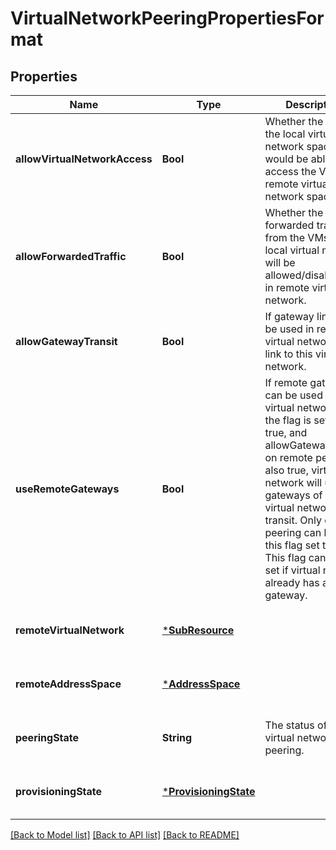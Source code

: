 # VirtualNetworkPeeringPropertiesFormat


## Properties
Name | Type | Description | Notes
------------ | ------------- | ------------- | -------------
**allowVirtualNetworkAccess** | **Bool** | Whether the VMs in the local virtual network space would be able to access the VMs in remote virtual network space. | [optional] [default to nothing]
**allowForwardedTraffic** | **Bool** | Whether the forwarded traffic from the VMs in the local virtual network will be allowed/disallowed in remote virtual network. | [optional] [default to nothing]
**allowGatewayTransit** | **Bool** | If gateway links can be used in remote virtual networking to link to this virtual network. | [optional] [default to nothing]
**useRemoteGateways** | **Bool** | If remote gateways can be used on this virtual network. If the flag is set to true, and allowGatewayTransit on remote peering is also true, virtual network will use gateways of remote virtual network for transit. Only one peering can have this flag set to true. This flag cannot be set if virtual network already has a gateway. | [optional] [default to nothing]
**remoteVirtualNetwork** | [***SubResource**](SubResource.md) |  | [optional] [default to nothing]
**remoteAddressSpace** | [***AddressSpace**](AddressSpace.md) |  | [optional] [default to nothing]
**peeringState** | **String** | The status of the virtual network peering. | [optional] [default to nothing]
**provisioningState** | [***ProvisioningState**](ProvisioningState.md) |  | [optional] [default to nothing]


[[Back to Model list]](../README.md#models) [[Back to API list]](../README.md#api-endpoints) [[Back to README]](../README.md)


